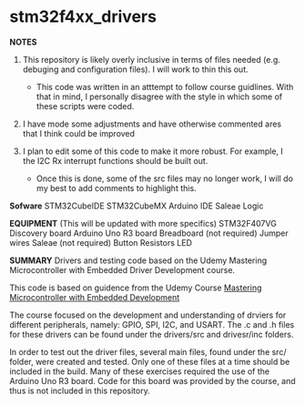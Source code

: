 # stm32f4xx_drivers

**NOTES**
1. This repository is likely overly inclusive in terms of files needed (e.g. debuging and configuration files). I will work to thin this out.
    - This code was written in an atttempt to follow course guidlines. With that in mind, I personally disagree with the style in which some of these scripts were coded.

2. I have mode some adjustments and have otherwise commented ares that I think could be improved
3. I plan to edit some of this code to make it more robust. For example, I the I2C Rx interrupt functions should be built out.
    - Once this is done, some of the src files may no longer work, I will do my best to add comments to highlight this.


**Sofware**
STM32CubeIDE
STM32CubeMX
Arduino IDE
Saleae Logic

**EQUIPMENT**
(This will be updated with more specifics)
STM32F407VG Discovery board
Arduino Uno R3 board
Breadboard (not required)
Jumper wires
Saleae (not required)
Button
Resistors
LED

**SUMMARY**
Drivers and testing code based on the Udemy Mastering Microcontroller with Embedded Driver Development course.

This code is based on guidence from the Udemy Course [Mastering Microcontroller with Embedded Development](https://www.udemy.com/course/mastering-microcontroller-with-peripheral-driver-development/)

The course focused on the development and understanding of drviers for different peripherals, namely: GPIO, SPI, I2C, and USART.
The .c and .h files for these drivers can be found under the drivers/src and drivesr/inc folders.

In order to test out the driver files, several main files, found under the src/ folder, were created and tested.
Only one of these files at a time should be included in the build.
Many of these exercises required the use of the Arduino Uno R3 board.
Code for this board was provided by the course, and thus is not included in this repository.

